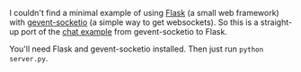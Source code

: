I couldn't find a minimal example of using [Flask](http://flask.pocoo.org/) (a small web framework) with [gevent-socketio](https://github.com/abourget/gevent-socketio) (a simple way to get websockets). So this is a straight-up port of the [chat example](https://github.com/abourget/gevent-socketio/blob/master/examples/simple_chat/chat.py) from gevent-socketio to Flask.

You'll need Flask and gevent-socketio installed. Then just run `python server.py`.


